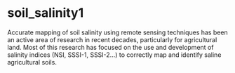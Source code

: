 # soil_salinity1

Accurate mapping of soil salinity using remote sensing techniques has been an active area of ​​research in recent decades, particularly for agricultural land. Most of this research has focused on the use and development of salinity indices (NSI, SSSI-1, SSSI-2…) to correctly map and identify saline agricultural soils.
